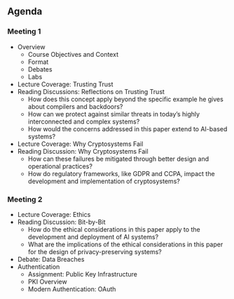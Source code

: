 ## Agenda

### Meeting 1

* Overview
  * Course Objectives and Context
  * Format
  * Debates
  * Labs
* Lecture Coverage: Trusting Trust
* Reading Discussions: Reflections on Trusting Trust
  * How does this concept apply beyond the specific example he gives about compilers and backdoors?
  * How can we protect against similar threats in today’s highly interconnected and complex systems?
  * How would the concerns addressed in this paper extend to AI-based systems?
* Lecture Coverage: Why Cryptosystems Fail
* Reading Discussion: Why Cryptosystems Fail
  * How can these failures be mitigated through better design and operational practices?
  * How do regulatory frameworks, like GDPR and CCPA, impact the development and implementation of cryptosystems?

### Meeting 2

* Lecture Coverage: Ethics
* Reading Discussion: Bit-by-Bit
  * How do the ethical considerations in this paper apply to the development and deployment of AI systems?
  * What are the implications of the ethical considerations in this paper for the design of privacy-preserving systems?
* Debate: Data Breaches
* Authentication
  * Assignment: Public Key Infrastructure
  * PKI Overview
  * Modern Authentication: OAuth

